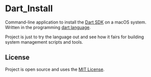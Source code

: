 
# Dart_Install

Command-line application to install the [Dart SDK](https://dart.dev/get-dart/archive) on a macOS system. Written in the programming [dart language](https://dart.dev/).

Project is just to try the language out and see how it fairs for building system management scripts and tools.

## License

Project is open source and uses the [MIT License](./LICENSE).


